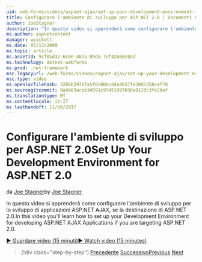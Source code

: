 ```yaml
---
uid: web-forms/videos/aspnet-ajax/set-up-your-development-environment-for-aspnet-20
title: Configurare l'ambiente di sviluppo per ASP.NET 2.0 | Documenti Microsoft
author: JoeStagner
description: "In questo video si apprenderà come configurare l'ambiente di sviluppo per lo sviluppo di applicazioni ASP.NET AJAX, se la destinazione di ASP.NET 2.0."
ms.author: aspnetcontent
manager: wpickett
ms.date: 05/13/2009
ms.topic: article
ms.assetid: 9cf05d32-6c0e-487a-89da-7ef42666c0a3
ms.technology: dotnet-webforms
ms.prod: .net-framework
msc.legacyurl: /web-forms/videos/aspnet-ajax/set-up-your-development-environment-for-aspnet-20
msc.type: video
ms.openlocfilehash: 3286b297bfa5f0c80bcd4a4037fa39d3350cef78
ms.sourcegitcommit: 9a9483aceb34591c97451997036a9120c3fe2baf
ms.translationtype: MT
ms.contentlocale: it-IT
ms.lasthandoff: 11/10/2017
---
```

<a name="set-up-your-development-environment-for-aspnet-20"></a><span data-ttu-id="375aa-103">Configurare l'ambiente di sviluppo per ASP.NET 2.0</span><span class="sxs-lookup"><span data-stu-id="375aa-103">Set Up Your Development Environment for ASP.NET 2.0</span></span>
====================
<span data-ttu-id="375aa-104">da [Joe Stagner](https://github.com/JoeStagner)</span><span class="sxs-lookup"><span data-stu-id="375aa-104">by [Joe Stagner](https://github.com/JoeStagner)</span></span>

<span data-ttu-id="375aa-105">In questo video si apprenderà come configurare l'ambiente di sviluppo per lo sviluppo di applicazioni ASP.NET AJAX, se la destinazione di ASP.NET 2.0.</span><span class="sxs-lookup"><span data-stu-id="375aa-105">In this video you'll learn how to set up your Development Environment for developing ASP.NET AJAX Applications if you are targeting ASP.NET 2.0.</span></span>

[<span data-ttu-id="375aa-106">&#9654; Guardare video (15 minuti)</span><span class="sxs-lookup"><span data-stu-id="375aa-106">&#9654; Watch video (15 minutes)</span></span>](https://channel9.msdn.com/Blogs/ASP-NET-Site-Videos/set-up-your-development-environment-for-aspnet-20)

>[!div class="step-by-step"]
<span data-ttu-id="375aa-107">[Precedente](set-up-your-development-environment-for-aspnet-35.md)
[Successivo](how-do-i-customize-error-handling-for-the-aspnet-ajax-updatepanel.md)</span><span class="sxs-lookup"><span data-stu-id="375aa-107">[Previous](set-up-your-development-environment-for-aspnet-35.md)
[Next](how-do-i-customize-error-handling-for-the-aspnet-ajax-updatepanel.md)</span></span>
